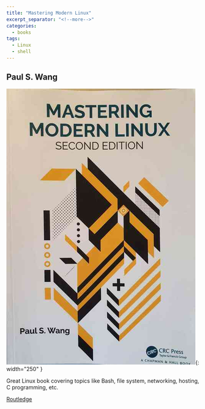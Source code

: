 ```yaml
---
title: "Mastering Modern Linux"
excerpt_separator: "<!--more-->"
categories:
  - books
tags:
  - Linux
  - shell
---
```



## Paul S. Wang


![alt text](/images/book_covers/wang.jpg "Title"){: width="250" }

<!--more-->

Great Linux book covering topics like Bash, file system, networking, hosting, C programming, etc.


[Routledge](https://www.routledge.com/Mastering-Modern-Linux/Wang/p/book/9780815380986/)

